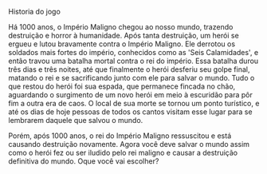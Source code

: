 Historia do jogo

Há 1000 anos, o Império Maligno chegou ao nosso mundo, trazendo destruição e horror à humanidade.
Após tanta destruição, um herói se ergueu e lutou bravamente contra o Império Maligno. Ele derrotou os soldados mais fortes do império, conhecidos como as 'Seis Calamidades', e então travou uma batalha mortal contra o rei do império.
Essa batalha durou três dias e três noites, até que finalmente o herói desferiu seu golpe final, matando o rei e se sacrificando junto com ele para salvar o mundo.
Tudo o que restou do herói foi sua espada, que permanece fincada no chão, aguardando o surgimento de um novo herói em meio à escuridão para pôr fim a outra era de caos.
O local de sua morte se tornou um ponto turístico, e até os dias de hoje pessoas de todos os cantos visitam esse lugar para se lembrarem daquele que salvou o mundo.

Porém, após 1000 anos, o rei do Império Maligno ressuscitou e está causando destruição novamente.
Agora você deve salvar o mundo assim como o herói fez ou ser iludido pelo rei maligno e causar a destruição definitiva do mundo.
Oque você vai escolher?
